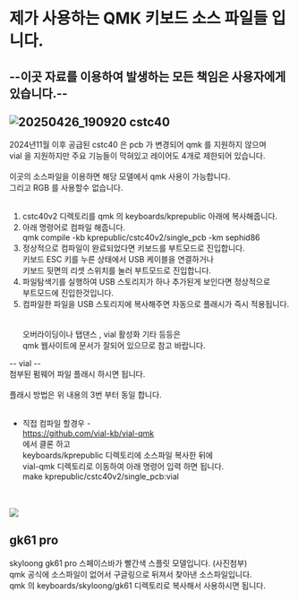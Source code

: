 # 제가 사용하는 QMK 키보드 소스 파일들 입니다.
--이곳 자료를 이용하여 발생하는 모든 책임은 사용자에게 있습니다.-- <br>
<br>
![20250426_190920](https://github.com/user-attachments/assets/946bd8a9-b66d-4618-bdf0-c01fac5de286)
cstc40
--
2024년11월 이후 공급된 cstc40 은 pcb 가 변경되어 qmk 를 지원하지 않으며<br>
vial 을 지원하지만 주요 기능들이 막혀있고 레이어도 4개로 제한되어 있습니다.<br>
<br>
이곳의 소스파일을 이용하면 해당 모델에서 qmk 사용이 가능합니다.<br>
그리고 RGB 를 사용할수 없습니다.<br>
<br>
1. cstc40v2 디렉토리를 qmk 의 keyboards/kprepublic 아래에 복사해줍니다.<br>
2. 아래 명령어로 컴파일 해줍니다.<br>
   qmk compile -kb kprepublic/cstc40v2/single_pcb -km sephid86<br>
3. 정상적으로 컴파일이 완료되었다면 키보드를 부트모드로 진입합니다.<br>
   키보드 ESC 키를 누른 상태에서 USB 케이블을 연결하거나<br>
   키보드 뒷면의 리셋 스위치를 눌러 부트모드로 진입합니다.<br>
4. 파일탐색기를 실행하여 USB 스토리지가 하나 추가된게 보인다면 정상적으로<br>
   부트모드에 진입한것입니다.<br>
5. 컴파일한 파일을 USB 스토리지에 복사해주면 자동으로 플래시가 즉시 적용됩니다. <br>
<br><br>
오버라이딩이나 탭댄스 , vial 활성화 기타 등등은 <br>
qmk 웹사이트에 문서가 잘되어 있으므로 참고 바랍니다.<br>

-- vial --<br>
첨부된 펌웨어 파일 플래시 하시면 됩니다.<br>
<br>
플래시 방법은 위 내용의 3번 부터 동일 합니다.<br>
<br>
- 직접 컴파일 할경우 -<br>
https://github.com/vial-kb/vial-qmk<br>
에서 클론 하고<br>
keyboards/kprepublic 디렉토리에 소스파일 복사한 뒤에<br>
vial-qmk 디렉토리로 이동하여 아래 명령어 입력 하면 됩니다.<br>
make kprepublic/cstc40v2/single_pcb:vial<br>
<br>
<br>

<img src="https://github.com/user-attachments/assets/a7e9f4f1-db40-4354-9d6d-72f8d089b8fd">

gk61 pro
--
skyloong gk61 pro 스페이스바가 빨간색 스플릿 모델입니다. (사진첨부)<br>
qmk 공식에 소스파일이 없어서 구글링으로 뒤져서 찾아낸 소스파일입니다.<br>
qmk 의 keyboards/skyloong/gk61 디렉토리로 복사해서 사용하시면 됩니다.<br>
<br>
<br>


